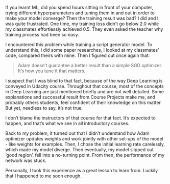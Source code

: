 If you learnt ML, did you spend hours sitting in front of your computer, trying different hyperparameters and tuning them in and out in order to make your model converge? Then the training result was bad? I did and I was quite frustrated. One time, my training loss didn’t go below 2.0 while my classmates effortlessly achieved 0.5. They even asked the teacher why training process had been so easy.

I encountered this problem while training a script generator model. To understand this, I did some paper researches, I looked at my classmates’ code, compared theirs with mine. Then I figured out once again that:

>Adam doesn’t guarantee a better result than a simple SGD optimizer. It’s how you tune it that matters.

I suspect that I was blind to that fact, because of the way Deep Learning is conveyed in Udacity course. Throughout that course, most of the concepts in Deep Learning are just mentioned briefly and are not well detailed. Some explanations and successful result from Course Projects make me, and probably others students, feel confident of their knowledge on this matter. But yet, needless to say, it’s not true.

I don’t blame the instructors of that course for that fact. It’s expected to happen, and that’s what we see in all introductory courses.

Back to my problem, it turned out that I didn’t understand how Adam optimizer updates weights and work jointly with other set-ups of the model - like weights for examples. Then, I chose the initial learning rate carelessly, which made my model diverge. Then eventually, my model slipped out ‘good region’, fell into a no-turning point. From then, the performance of my network was stuck.

Personally, I took this experience as a great lesson to learn from. Luckily that I happened to me soon enough.
